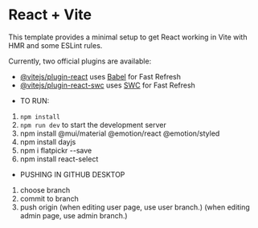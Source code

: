# React + Vite

This template provides a minimal setup to get React working in Vite with HMR and some ESLint rules.

Currently, two official plugins are available:

- [@vitejs/plugin-react](https://github.com/vitejs/vite-plugin-react/blob/main/packages/plugin-react/README.md) uses [Babel](https://babeljs.io/) for Fast Refresh
- [@vitejs/plugin-react-swc](https://github.com/vitejs/vite-plugin-react-swc) uses [SWC](https://swc.rs/) for Fast Refresh


* TO RUN:
1. `npm install` 
2. `npm run dev` to start the development server
3. npm install @mui/material @emotion/react @emotion/styled
4. npm install dayjs
5. npm i flatpickr --save
6. npm install react-select



* PUSHING IN GITHUB DESKTOP
1. choose branch
2. commit to branch
3. push origin
(when editing user page, use user branch.)
(when editing admin page, use admin branch.)
